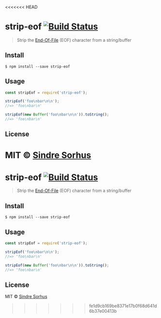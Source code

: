 <<<<<<< HEAD
# strip-eof [![Build Status](https://travis-ci.org/sindresorhus/strip-eof.svg?branch=master)](https://travis-ci.org/sindresorhus/strip-eof)

> Strip the [End-Of-File](https://en.wikipedia.org/wiki/End-of-file) (EOF) character from a string/buffer


## Install

```
$ npm install --save strip-eof
```


## Usage

```js
const stripEof = require('strip-eof');

stripEof('foo\nbar\n\n');
//=> 'foo\nbar\n'

stripEof(new Buffer('foo\nbar\n\n')).toString();
//=> 'foo\nbar\n'
```


## License

MIT © [Sindre Sorhus](http://sindresorhus.com)
=======
# strip-eof [![Build Status](https://travis-ci.org/sindresorhus/strip-eof.svg?branch=master)](https://travis-ci.org/sindresorhus/strip-eof)

> Strip the [End-Of-File](https://en.wikipedia.org/wiki/End-of-file) (EOF) character from a string/buffer


## Install

```
$ npm install --save strip-eof
```


## Usage

```js
const stripEof = require('strip-eof');

stripEof('foo\nbar\n\n');
//=> 'foo\nbar\n'

stripEof(new Buffer('foo\nbar\n\n')).toString();
//=> 'foo\nbar\n'
```


## License

MIT © [Sindre Sorhus](http://sindresorhus.com)
>>>>>>> fe1d9cb169be8371e17b0f68d641d6b37e00413b
